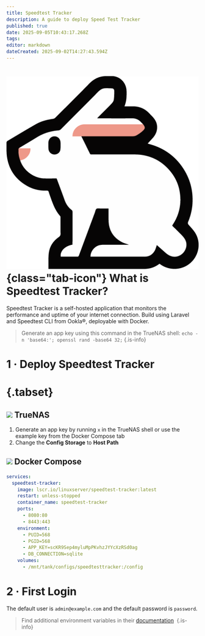```yaml
---
title: Speedtest Tracker
description: A guide to deploy Speed Test Tracker
published: true
date: 2025-09-05T10:43:17.268Z
tags: 
editor: markdown
dateCreated: 2025-09-02T14:27:43.594Z
---
```


# ![](/speedtest-tracker.png){class="tab-icon"} What is Speedtest Tracker?
Speedtest Tracker is a self-hosted application that monitors the performance and uptime of your internet connection. Build using Laravel and Speedtest CLI from Ookla®, deployable with Docker.

> Generate an app key using this command in the TrueNAS shell: `echo -n 'base64:'; openssl rand -base64 32;`
{.is-info}

# 1 · Deploy Speedtest Tracker
# {.tabset}
## <img src="/truenas.png" class="tab-icon"> TrueNAS

1. Generate an app key by running `x` in the TrueNAS shell or use the example key from the Docker Compose tab
1. Change the **Config Storage** to **Host Path**


## <img src="/docker.png" class="tab-icon"> Docker Compose

```yaml
services:
  speedtest-tracker:
    image: lscr.io/linuxserver/speedtest-tracker:latest
    restart: unless-stopped
    container_name: speedtest-tracker
    ports:
      - 8080:80
      - 8443:443
    environment:
      - PUID=568
      - PGID=568
      - APP_KEY=scKR9Sep4myluMpPKvhzJYYcXzRSd0ag
      - DB_CONNECTION=sqlite
    volumes:
      - /mnt/tank/configs/speedtesttracker:/config
```
# 2 · First Login
The default user is `admin@example.com` and the default password is `password`.

> Find additional environment variables in their [documentation](https://docs.speedtest-tracker.dev/getting-started/environment-variables) 
{.is-info}
